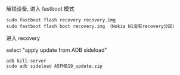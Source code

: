 解锁设备, 进入 fastboot 模式

```
sudo fastboot flash recovery recovery.img 
sudo fastboot flash boot recovery.img （Nokia N1没有recovery分区）
```



进入 recovery

select "apply update from ADB sideload"

```
adb kill-server
sudo adb sideload A5FMB19_update.zip
```



